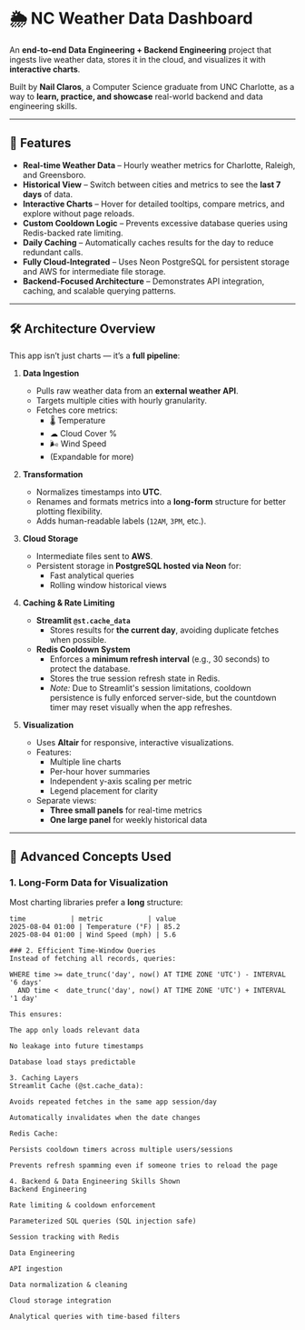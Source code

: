 
# 🌦 NC Weather Data Dashboard

An **end-to-end Data Engineering + Backend Engineering** project that ingests live weather data, stores it in the cloud, and visualizes it with **interactive charts**.

Built by **Nail Claros**, a Computer Science graduate from UNC Charlotte, as a way to **learn, practice, and showcase** real-world backend and data engineering skills.

---

## 📌 Features

- **Real-time Weather Data** – Hourly weather metrics for Charlotte, Raleigh, and Greensboro.
- **Historical View** – Switch between cities and metrics to see the **last 7 days** of data.
- **Interactive Charts** – Hover for detailed tooltips, compare metrics, and explore without page reloads.
- **Custom Cooldown Logic** – Prevents excessive database queries using Redis-backed rate limiting.
- **Daily Caching** – Automatically caches results for the day to reduce redundant calls.
- **Fully Cloud-Integrated** – Uses Neon PostgreSQL for persistent storage and AWS for intermediate file storage.
- **Backend-Focused Architecture** – Demonstrates API integration, caching, and scalable querying patterns.

---

## 🛠 Architecture Overview

This app isn’t just charts — it’s a **full pipeline**:

1. **Data Ingestion**
   - Pulls raw weather data from an **external weather API**.
   - Targets multiple cities with hourly granularity.
   - Fetches core metrics:  
     - 🌡 Temperature  
     - ☁ Cloud Cover %  
     - 🌬 Wind Speed  
     - (Expandable for more)

2. **Transformation**
   - Normalizes timestamps into **UTC**.
   - Renames and formats metrics into a **long-form** structure for better plotting flexibility.
   - Adds human-readable labels (`12AM`, `3PM`, etc.).

3. **Cloud Storage**
   - Intermediate files sent to **AWS**.
   - Persistent storage in **PostgreSQL hosted via Neon** for:
     - Fast analytical queries
     - Rolling window historical views

4. **Caching & Rate Limiting**
   - **Streamlit `@st.cache_data`**  
     - Stores results for **the current day**, avoiding duplicate fetches when possible.
   - **Redis Cooldown System**  
     - Enforces a **minimum refresh interval** (e.g., 30 seconds) to protect the database.
     - Stores the true session refresh state in Redis.
     - _Note:_ Due to Streamlit's session limitations, cooldown persistence is fully enforced server-side, but the countdown timer may reset visually when the app refreshes.

5. **Visualization**
   - Uses **Altair** for responsive, interactive visualizations.
   - Features:
     - Multiple line charts
     - Per-hour hover summaries
     - Independent y-axis scaling per metric
     - Legend placement for clarity
   - Separate views:
     - **Three small panels** for real-time metrics
     - **One large panel** for weekly historical data

---

## 🧠 Advanced Concepts Used

### 1. **Long-Form Data for Visualization**
Most charting libraries prefer a **long** structure:
```text
time           | metric           | value
2025-08-04 01:00 | Temperature (°F) | 85.2
2025-08-04 01:00 | Wind Speed (mph) | 5.6

### 2. Efficient Time-Window Queries
Instead of fetching all records, queries:

WHERE time >= date_trunc('day', now() AT TIME ZONE 'UTC') - INTERVAL '6 days'
  AND time <  date_trunc('day', now() AT TIME ZONE 'UTC') + INTERVAL '1 day'

This ensures:

The app only loads relevant data

No leakage into future timestamps

Database load stays predictable

3. Caching Layers
Streamlit Cache (@st.cache_data):

Avoids repeated fetches in the same app session/day

Automatically invalidates when the date changes

Redis Cache:

Persists cooldown timers across multiple users/sessions

Prevents refresh spamming even if someone tries to reload the page

4. Backend & Data Engineering Skills Shown
Backend Engineering

Rate limiting & cooldown enforcement

Parameterized SQL queries (SQL injection safe)

Session tracking with Redis

Data Engineering

API ingestion

Data normalization & cleaning

Cloud storage integration

Analytical queries with time-based filters